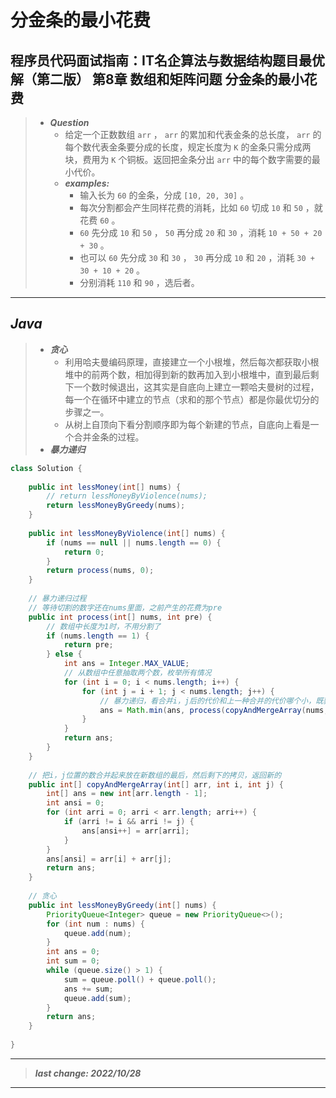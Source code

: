 # 分金条的最小花费

## 程序员代码面试指南：IT名企算法与数据结构题目最优解（第二版） 第8章 数组和矩阵问题 分金条的最小花费

> - ***Question***
>   - 给定一个正数数组 `arr` ， `arr` 的累加和代表金条的总长度， `arr` 的每个数代表金条要分成的长度，规定长度为 `K` 的金条只需分成两块，费用为 `K` 个铜板。返回把金条分出 `arr` 中的每个数字需要的最小代价。
>   - ***examples:***
>     - 输入长为 `60` 的金条，分成 `[10, 20, 30]` 。
>     - 每次分割都会产生同样花费的消耗，比如 `60` 切成 `10` 和 `50` ，就花费 `60` 。
>     - `60` 先分成 `10` 和 `50` ， `50` 再分成 `20` 和 `30` ，消耗 `10 + 50 + 20 + 30` 。
>     - 也可以 `60` 先分成 `30` 和 `30` ， `30` 再分成 `10` 和 `20` ，消耗 `30 + 30 + 10 + 20` 。
>     - 分别消耗 `110` 和 `90` ，选后者。

---

## *Java*

> - ***贪心***
>   - 利用哈夫曼编码原理，直接建立一个小根堆，然后每次都获取小根堆中的前两个数，相加得到新的数再加入到小根堆中，直到最后剩下一个数时候退出，这其实是自底向上建立一颗哈夫曼树的过程，每一个在循环中建立的节点（求和的那个节点）都是你最优切分的步骤之一。
>   - 从树上自顶向下看分割顺序即为每个新建的节点，自底向上看是一个合并金条的过程。
> - ***暴力递归***

```java
class Solution {
    
    public int lessMoney(int[] nums) {
        // return lessMoneyByViolence(nums);
        return lessMoneyByGreedy(nums);
    }
    
    public int lessMoneyByViolence(int[] nums) {
        if (nums == null || nums.length == 0) {
            return 0;
        }
        return process(nums, 0);
    }
    
    // 暴力递归过程
    // 等待切割的数字还在nums里面，之前产生的花费为pre
    public int process(int[] nums, int pre) {
        // 数组中长度为1时，不用分割了
        if (nums.length == 1) {
            return pre;
        } else {
            int ans = Integer.MAX_VALUE;
            // 从数组中任意抽取两个数，枚举所有情况
            for (int i = 0; i < nums.length; i++) {
                for (int j = i + 1; j < nums.length; j++) {
                    // 暴力递归，看合并i，j后的代价和上一种合并的代价哪个小，既获得当前数组合并两个数的最优方案
                    ans = Math.min(ans, process(copyAndMergeArray(nums, i, j), pre + nums[i] + nums[j]));
                }
            }
            return ans;
        }
    }
    
    // 把i，j位置的数合并起来放在新数组的最后，然后剩下的拷贝，返回新的
    public int[] copyAndMergeArray(int[] arr, int i, int j) {
        int[] ans = new int[arr.length - 1];
        int ansi = 0;
        for (int arri = 0; arri < arr.length; arri++) {
            if (arri != i && arri != j) {
                ans[ansi++] = arr[arri];
            }
        }
        ans[ansi] = arr[i] + arr[j];
        return ans;
    }
    
    // 贪心
    public int lessMoneyByGreedy(int[] nums) {
        PriorityQueue<Integer> queue = new PriorityQueue<>();
        for (int num : nums) {
            queue.add(num);
        }
        int ans = 0;
        int sum = 0;
        while (queue.size() > 1) {
            sum = queue.poll() + queue.poll();
            ans += sum;
            queue.add(sum);
        }
        return ans;
    }
    
}
```

---

> ***last change: 2022/10/28***

---
